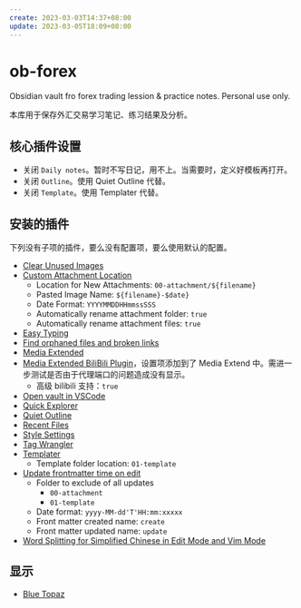 ```yaml
---
create: 2023-03-03T14:37+08:00
update: 2023-03-05T18:09+08:00
---
```


# ob-forex

Obsidian vault fro forex trading lession &amp; practice notes. Personal use only.

本库用于保存外汇交易学习笔记、练习结果及分析。

## 核心插件设置

- 关闭 `Daily notes`。暂时不写日记，用不上。当需要时，定义好模板再打开。
- 关闭 `Outline`。使用 Quiet Outline 代替。
- 关闭 `Template`。使用 Templater 代替。

## 安装的插件

下列没有子项的插件，要么没有配置项，要么使用默认的配置。

- [Clear Unused Images](https://github.com/ozntel/oz-clear-unused-images-obsidian)
- [Custom Attachment Location](https://github.com/RainCat1998/obsidian-custom-attachment-location)
  - Location for New Attachments: `00-attachment/${filename}`
  - Pasted Image Name: `${filename}-$date}`
  - Date Format: `YYYYMMDDHHmmssSSS`
  - Automatically rename attachment folder: `true`
  - Automatically rename attachment files: `true`
- [Easy Typing](https://github.com/Yaozhuwa/easy-typing-obsidian)
- [Find orphaned files and broken links](https://github.com/Vinzent03/find-unlinked-files)
- [Media Extended](https://github.com/aidenlx/media-extended)
- [Media Extended BiliBili Plugin](https://github.com/aidenlx/mx-bili-plugin)，设置项添加到了 Media Extend 中。需进一步测试是否由于代理端口的问题造成没有显示。
  - 高级 bilibili 支持：`true`
- [Open vault in VSCode](https://github.com/NomarCub/obsidian-open-vscode)
- [Quick Explorer](https://github.com/pjeby/quick-explorer)
- [Quiet Outline](https://github.com/guopenghui/obsidian-quiet-outline)
- [Recent Files](https://github.com/tgrosinger/recent-files-obsidian)
- [Style Settings](https://github.com/mgmeyers/obsidian-style-settings)
- [Tag Wrangler](https://github.com/pjeby/tag-wrangler)
- [Templater](https://github.com/SilentVoid13/Templater)
  - Template folder location: `01-template`
- [Update frontmatter time on edit](https://github.com/beaussan/update-time-on-edit-obsidian)
  - Folder to exclude of all updates
    - `00-attachment`
    - `01-template`
  - Date format: `yyyy-MM-dd'T'HH:mm:xxxxx`
  - Front matter created name: `create`
  - Front matter updated name: `update`
- [Word Splitting for Simplified Chinese in Edit Mode and Vim Mode](https://github.com/aidenlx/cm-chs-patch)

## 显示

- [Blue Topaz](https://github.com/whyt-byte/Blue-Topaz_Obsidian-css)
